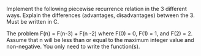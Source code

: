 Implement the following piecewise recurrence relation in the 3 different ways.
Explain the differences (advantages, disadvantages) between the 3.
Must be written in C.

The problem
F(n) = F(n-3) + F(n -2) where F(0) = 0, F(1) = 1, and F(2) = 2.
Assume that n will be less than or equal to the maximum integer value and non-negative. You only need to
write the function(s).
